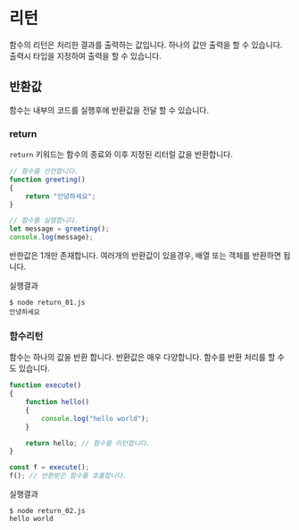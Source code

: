 # 리턴
함수의 리턴은 처리한 결과를 출력하는 값입니다. 하나의 값만 출력을 할 수 있습니다.
출력시 타입을 지정하여 출력을 할 수 있습니다.

## 반환값
함수는 내부의 코드를 실행후에 반환값을 전달 할 수 있습니다.


### return
`return` 키워드는 함수의 종료와 이후 지정된 리터럴 값을 반환합니다.

```javascript
// 함수를 선언합니다.
function greeting()
{
    return "안녕하세요";
}

// 함수를 실행합니다.
let message = greeting();
console.log(message);
```

반한값은 1개만 존재합니다. 여러개의 반환값이 있을경우, 배열 또는 객체를 반환하면 됩니다.

실행결과
```
$ node return_01.js
안녕하세요
```

### 함수리턴
함수는 하나의 값을 반환 합니다. 반환값은 매우 다양합니다. 함수를 반환 처리를 할 수도 있습니다.

```javascript
function execute()
{
    function hello()
    {
        console.log("hello world");
    }

    return hello; // 함수를 리턴합니다.
}

const f = execute();
f(); // 반환받은 함수를 호출합니다.
```

실행결과
```
$ node return_02.js
hello world
```